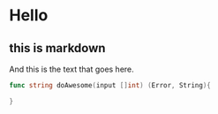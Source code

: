 # Hello

## this is markdown

And this is the text that goes here.

```go
func string doAwesome(input []int) (Error, String){

}
```
